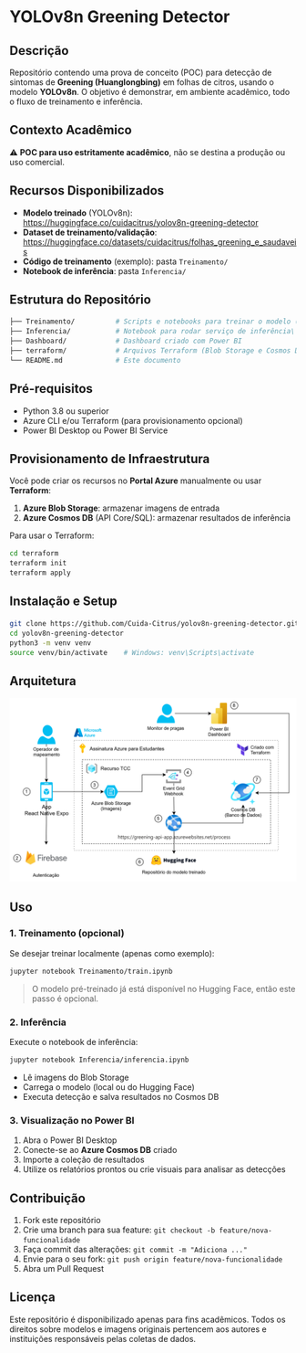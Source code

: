 # YOLOv8n Greening Detector

## Descrição
Repositório contendo uma prova de conceito (POC) para detecção de sintomas de **Greening (Huanglongbing)** em folhas de citros, usando o modelo **YOLOv8n**. O objetivo é demonstrar, em ambiente acadêmico, todo o fluxo de treinamento e inferência.

## Contexto Acadêmico
⚠️ **POC para uso estritamente acadêmico**, não se destina a produção ou uso comercial.

## Recursos Disponibilizados
- **Modelo treinado** (YOLOv8n): https://huggingface.co/cuidacitrus/yolov8n-greening-detector
- **Dataset de treinamento/validação**: https://huggingface.co/datasets/cuidacitrus/folhas_greening_e_saudaveis
- **Código de treinamento** (exemplo): pasta `Treinamento/`
- **Notebook de inferência**: pasta `Inferencia/`

## Estrutura do Repositório
```bash
├── Treinamento/          # Scripts e notebooks para treinar o modelo (exemplo)
├── Inferencia/           # Notebook para rodar serviço de inferência\
├── Dashboard/            # Dashboard criado com Power BI
├── terraform/            # Arquivos Terraform (Blob Storage e Cosmos DB)
└── README.md             # Este documento
```

## Pré-requisitos
- Python 3.8 ou superior
- Azure CLI e/ou Terraform (para provisionamento opcional)
- Power BI Desktop ou Power BI Service

## Provisionamento de Infraestrutura
Você pode criar os recursos no **Portal Azure** manualmente ou usar **Terraform**:
1. **Azure Blob Storage**: armazenar imagens de entrada
2. **Azure Cosmos DB** (API Core/SQL): armazenar resultados de inferência

Para usar o Terraform:
```bash
cd terraform
terraform init
terraform apply
```

## Instalação e Setup
```bash
git clone https://github.com/Cuida-Citrus/yolov8n-greening-detector.git
cd yolov8n-greening-detector
python3 -m venv venv
source venv/bin/activate    # Windows: venv\Scripts\activate
```

## Arquitetura
![arquitetura](image.png)

## Uso

### 1. Treinamento (opcional)
Se desejar treinar localmente (apenas como exemplo):
```bash
jupyter notebook Treinamento/train.ipynb
```
> O modelo pré-treinado já está disponível no Hugging Face, então este passo é opcional.

### 2. Inferência
Execute o notebook de inferência:
```bash
jupyter notebook Inferencia/inferencia.ipynb
```
- Lê imagens do Blob Storage
- Carrega o modelo (local ou do Hugging Face)
- Executa detecção e salva resultados no Cosmos DB

### 3. Visualização no Power BI
1. Abra o Power BI Desktop
2. Conecte-se ao **Azure Cosmos DB** criado
3. Importe a coleção de resultados
4. Utilize os relatórios prontos ou crie visuais para analisar as detecções

## Contribuição
1. Fork este repositório
2. Crie uma branch para sua feature: `git checkout -b feature/nova-funcionalidade`
3. Faça commit das alterações: `git commit -m "Adiciona ..."`
4. Envie para o seu fork: `git push origin feature/nova-funcionalidade`
5. Abra um Pull Request

## Licença
Este repositório é disponibilizado apenas para fins acadêmicos. Todos os direitos sobre modelos e imagens originais pertencem aos autores e instituições responsáveis pelas coletas de dados.
